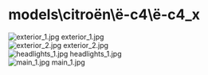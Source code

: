 <h1>models\citroën\ë-c4\ë-c4_x</h1>
<div class="container text-center">
<div class="row">
<div class="col col-lg-2 col-6">
<img src="https://media.evkx.net/multimedia/models/citroën/ë-c4/ë-c4_x/exterior_1_xst.jpg" class="img-thumbnail" alt="exterior_1.jpg">
exterior_1.jpg
</div>
<div class="col col-lg-2 col-6">
<img src="https://media.evkx.net/multimedia/models/citroën/ë-c4/ë-c4_x/exterior_2_xst.jpg" class="img-thumbnail" alt="exterior_2.jpg">
exterior_2.jpg
</div>
<div class="col col-lg-2 col-6">
<img src="https://media.evkx.net/multimedia/models/citroën/ë-c4/ë-c4_x/headlights_1_xst.jpg" class="img-thumbnail" alt="headlights_1.jpg">
headlights_1.jpg
</div>
<div class="col col-lg-2 col-6">
<img src="https://media.evkx.net/multimedia/models/citroën/ë-c4/ë-c4_x/main_1_xst.jpg" class="img-thumbnail" alt="main_1.jpg">
main_1.jpg
</div>
</div>
</div>
